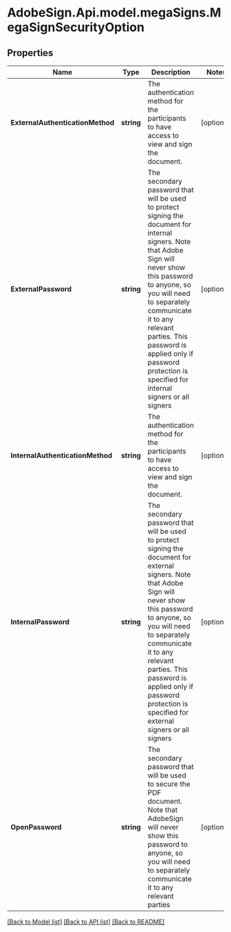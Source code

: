 # AdobeSign.Api.model.megaSigns.MegaSignSecurityOption
## Properties

Name | Type | Description | Notes
------------ | ------------- | ------------- | -------------
**ExternalAuthenticationMethod** | **string** | The authentication method for the participants to have access to view and sign the document. | [optional] 
**ExternalPassword** | **string** | The secondary password that will be used to protect signing the document for internal signers. Note that Adobe Sign will never show this password to anyone, so you will need to separately communicate it to any relevant parties. This password is applied only if password protection is specified for internal signers or all signers | [optional] 
**InternalAuthenticationMethod** | **string** | The authentication method for the participants to have access to view and sign the document. | [optional] 
**InternalPassword** | **string** | The secondary password that will be used to protect signing the document for external signers. Note that Adobe Sign will never show this password to anyone, so you will need to separately communicate it to any relevant parties. This password is applied only if password protection is specified for external signers or all signers | [optional] 
**OpenPassword** | **string** | The secondary password that will be used to secure the PDF document. Note that AdobeSign will never show this password to anyone, so you will need to separately communicate it to any relevant parties | [optional] 

[[Back to Model list]](../README.md#documentation-for-models) [[Back to API list]](../README.md#documentation-for-api-endpoints) [[Back to README]](../README.md)

